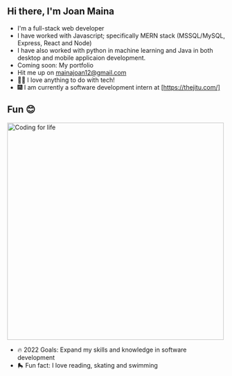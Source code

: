 ## Hi there, I'm Joan Maina

- I'm a full-stack web developer
- I have worked with Javascript; specifically MERN stack (MSSQL/MySQL, Express, React and Node)
- I have also worked with python in machine learning and Java in both desktop and mobile applicaion development.
- Coming soon: My portfolio
- Hit me up on mainajoan12@gmail.com
- 👩‍💻 I love anything to do with tech!
- 🎆 I am currently a software development intern at [https://thejitu.com/]

## Fun 😊

[<img alt="Coding for life" width="500px" src="https://images.unsplash.com/photo-1546900703-cf06143d1239?ixlib=rb-1.2.1&ixid=mnwxmja3fdb8mhxwag90by1wywdlfhx8fgvufdb8fhx8&auto=format&fit=crop&w=1450&q=80"/>](https://www.google.com/)

- 🔥 2022 Goals: Expand my skills and knowledge in software development
- 🛼 Fun fact: I love reading, skating and swimming
